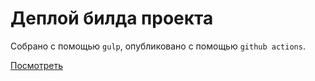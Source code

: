 # Деплой билда проекта

Собрано с помощью `gulp`, опубликовано с помощью `github actions`.

[Посмотреть](https://itMangust.github.io/nerds)
